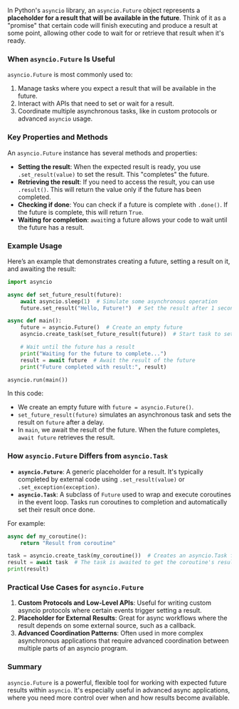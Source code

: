 In Python's `asyncio` library, an `asyncio.Future` object represents a **placeholder for a result that will be available in the future**. Think of it as a "promise" that certain code will finish executing and produce a result at some point, allowing other code to wait for or retrieve that result when it's ready. 

### When `asyncio.Future` Is Useful

`asyncio.Future` is most commonly used to:
1. Manage tasks where you expect a result that will be available in the future.
2. Interact with APIs that need to set or wait for a result.
3. Coordinate multiple asynchronous tasks, like in custom protocols or advanced `asyncio` usage.

### Key Properties and Methods

An `asyncio.Future` instance has several methods and properties:
- **Setting the result**: When the expected result is ready, you use `.set_result(value)` to set the result. This "completes" the future.
- **Retrieving the result**: If you need to access the result, you can use `.result()`. This will return the value only if the future has been completed.
- **Checking if done**: You can check if a future is complete with `.done()`. If the future is complete, this will return `True`.
- **Waiting for completion**: `await`ing a future allows your code to wait until the future has a result.

### Example Usage

Here’s an example that demonstrates creating a future, setting a result on it, and awaiting the result:

```python
import asyncio

async def set_future_result(future):
    await asyncio.sleep(1)  # Simulate some asynchronous operation
    future.set_result("Hello, Future!")  # Set the result after 1 second

async def main():
    future = asyncio.Future()  # Create an empty future
    asyncio.create_task(set_future_result(future))  # Start task to set the result

    # Wait until the future has a result
    print("Waiting for the future to complete...")
    result = await future  # Await the result of the future
    print("Future completed with result:", result)

asyncio.run(main())
```

In this code:
- We create an empty future with `future = asyncio.Future()`.
- `set_future_result(future)` simulates an asynchronous task and sets the result on `future` after a delay.
- In `main`, we await the result of the future. When the future completes, `await future` retrieves the result.

### How `asyncio.Future` Differs from `asyncio.Task`

- **`asyncio.Future`**: A generic placeholder for a result. It's typically completed by external code using `.set_result(value)` or `.set_exception(exception)`.
- **`asyncio.Task`**: A subclass of `Future` used to wrap and execute coroutines in the event loop. Tasks run coroutines to completion and automatically set their result once done.

For example:

```python
async def my_coroutine():
    return "Result from coroutine"

task = asyncio.create_task(my_coroutine())  # Creates an asyncio.Task from a coroutine
result = await task  # The task is awaited to get the coroutine's result
print(result)
```

### Practical Use Cases for `asyncio.Future`

1. **Custom Protocols and Low-Level APIs**: Useful for writing custom asyncio protocols where certain events trigger setting a result.
2. **Placeholder for External Results**: Great for async workflows where the result depends on some external source, such as a callback.
3. **Advanced Coordination Patterns**: Often used in more complex asynchronous applications that require advanced coordination between multiple parts of an asyncio program.

### Summary

`asyncio.Future` is a powerful, flexible tool for working with expected future results within `asyncio`. It's especially useful in advanced async applications, where you need more control over when and how results become available.
